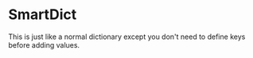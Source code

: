 # SmartDict
This is just like a normal dictionary except you don't need to define keys before adding values.
